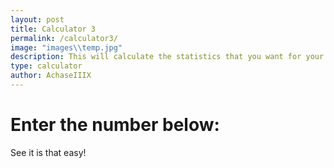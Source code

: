 ```yaml
---
layout: post
title: Calculator 3
permalink: /calculator3/
image: "images\\temp.jpg"
description: This will calculate the statistics that you want for your account.
type: calculator
author: AchaseIIIX
---
```


# Enter the number below:

See it is that easy!